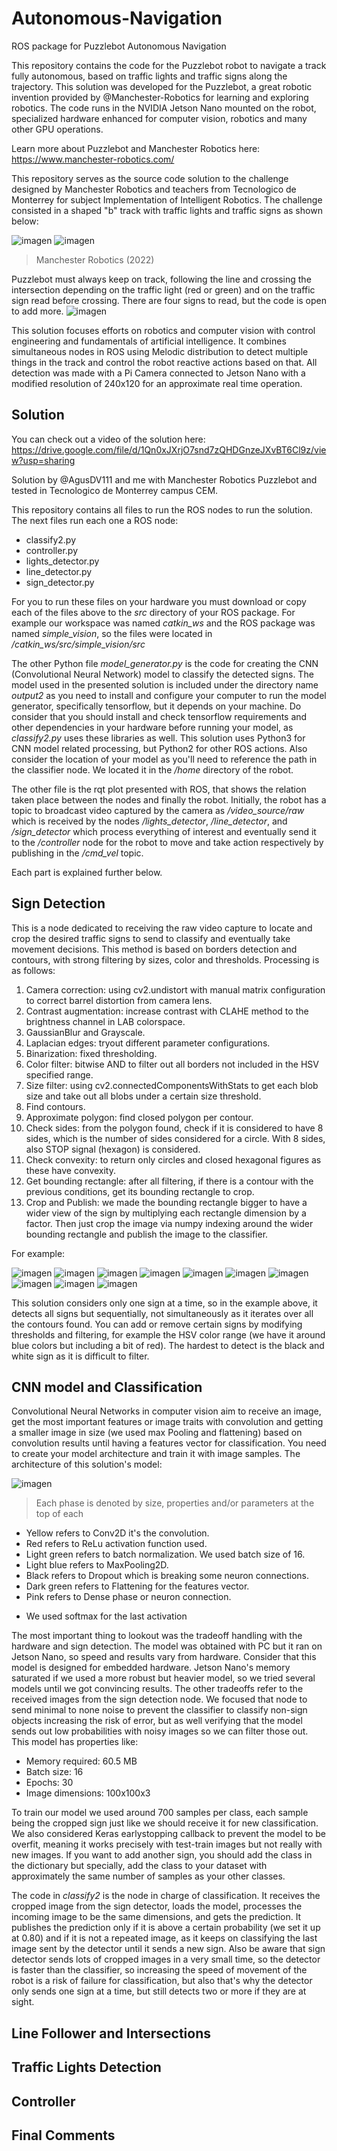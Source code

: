 # Autonomous-Navigation
ROS package for Puzzlebot Autonomous Navigation

This repository contains the code for the Puzzlebot robot to navigate a track fully autonomous, based on traffic lights and traffic signs along the trajectory. This solution was developed for the Puzzlebot, a great robotic invention provided by @Manchester-Robotics for learning and exploring robotics. The code runs in the NVIDIA Jetson Nano mounted on the robot, specialized hardware enhanced for computer vision, robotics and many other GPU operations.

Learn more about Puzzlebot and Manchester Robotics here: https://www.manchester-robotics.com/

This repository serves as the source code solution to the challenge designed by Manchester Robotics and teachers from Tecnologico de Monterrey for subject Implementation of Intelligent Robotics. The challenge consisted in a shaped "b" track with traffic lights and traffic signs as shown below:

![imagen](https://user-images.githubusercontent.com/67598380/178133376-d08daeb8-d021-41a1-9a15-109982ec8528.png) 
![imagen](https://user-images.githubusercontent.com/67598380/178133382-d9398da2-9137-4aa6-a825-b826068e811d.png)
> Manchester Robotics (2022)

Puzzlebot must always keep on track, following the line and crossing the intersection depending on the traffic light (red or green) and on the traffic sign read before crossing. There are four signs to read, but the code is open to add more.
![imagen](https://user-images.githubusercontent.com/67598380/178134067-7fa268fd-848a-4043-955c-6462d7069500.png)

This solution focuses efforts on robotics and computer vision with control engineering and fundamentals of artificial intelligence. It combines simultaneous nodes in ROS using Melodic distribution to detect multiple things in the track and control the robot reactive actions based on that. All detection was made with a Pi Camera connected to Jetson Nano with a modified resolution of 240x120 for an approximate real time operation.

## Solution 

You can check out a video of the solution here: https://drive.google.com/file/d/1Qn0xJXrjO7snd7zQHDGnzeJXvBT6Cl9z/view?usp=sharing

Solution by @AgusDV111 and me with Manchester Robotics Puzzlebot and tested in Tecnologico de Monterrey campus CEM.

This repository contains all files to run the ROS nodes to run the solution. The next files run each one a ROS node:
- classify2.py
- controller.py
- lights_detector.py
- line_detector.py
- sign_detector.py

For you to run these files on your hardware you must download or copy each of the files above to the *src* directory of your ROS package. For example our workspace was named *catkin_ws* and the ROS package was named *simple_vision*, so the files were located in */catkin_ws/src/simple_vision/src*

The other Python file *model_generator.py* is the code for creating the CNN (Convolutional Neural Network) model to classify the detected signs. The model used in the presented solution is included under the directory name *output2* as you need to install and configure your computer to run the model generator, specifically tensorflow, but it depends on your machine. Do consider that you should install and check tensorflow requirements and other dependencies in your hardware before running your model, as *classify2.py* uses these libraries as well. This solution uses Python3 for CNN model related processing, but Python2 for other ROS actions. Also consider the location of your model as you'll need to reference the path in the classifier node. We located it in the */home* directory of the robot.

The other file is the rqt plot presented with ROS, that shows the relation taken place between the nodes and finally the robot. Initially, the robot has a topic to broadcast video captured by the camera as */video_source/raw* which is received by the nodes */lights_detector*, */line_detector*, and */sign_detector* which process everything of interest and eventually send it to the */controller* node for the robot to move and take action respectively by publishing in the */cmd_vel* topic.

Each part is explained further below.

## Sign Detection

This is a node dedicated to receiving the raw video capture to locate and crop the desired traffic signs to send to classify and eventually take movement decisions. This method is based on borders detection and contours, with strong filtering by sizes, color and thresholds.
Processing is as follows:
1. Camera correction: using cv2.undistort with manual matrix configuration to correct barrel distortion from camera lens.
2. Contrast augmentation: increase contrast with CLAHE method to the brightness channel in LAB colorspace.
3. GaussianBlur and Grayscale.
4. Laplacian edges: tryout different parameter configurations.
5. Binarization: fixed thresholding.
6. Color filter: bitwise AND to filter out all borders not included in the HSV specified range.
7. Size filter: using cv2.connectedComponentsWithStats to get each blob size and take out all blobs under a certain size threshold.
8. Find contours.
9. Approximate polygon: find closed polygon per contour.
10. Check sides: from the polygon found, check if it is considered to have 8 sides, which is the number of sides considered for a circle. With 8 sides, also STOP signal (hexagon) is considered.
11. Check convexity: to return only circles and closed hexagonal figures as these have convexity.
12. Get bounding rectangle: after all filtering, if there is a contour with the previous conditions, get its bounding rectangle to crop.
13. Crop and Publish: we made the bounding rectangle bigger to have a wider view of the sign by multiplying each rectangle dimension by a factor. Then just crop the image via numpy indexing around the wider bounding rectangle and publish the image to the classifier.

For example:

![imagen](https://user-images.githubusercontent.com/67598380/178172916-aa5769ad-83d3-47f7-89bf-57885c697724.png)
![imagen](https://user-images.githubusercontent.com/67598380/178172922-c3709d1d-86f7-42f4-afa6-69a16b798702.png)
![imagen](https://user-images.githubusercontent.com/67598380/178172930-f0edea54-8895-4ac6-a969-42ae9c15a50d.png)
![imagen](https://user-images.githubusercontent.com/67598380/178172933-189f2753-c8b2-4be3-b704-57ba166af4a2.png)
![imagen](https://user-images.githubusercontent.com/67598380/178172941-b74d72fa-4fd6-4df7-bdd4-5ba6113328f9.png)
![imagen](https://user-images.githubusercontent.com/67598380/178172945-f505ca04-e32f-4e40-84a4-7db20e745c1b.png)
![imagen](https://user-images.githubusercontent.com/67598380/178172954-a893cfaa-cc61-46be-ae34-328c8620bdac.png)
![imagen](https://user-images.githubusercontent.com/67598380/178172959-b0636b41-1c08-4f8f-9113-f98a747d1455.png)
![imagen](https://user-images.githubusercontent.com/67598380/178172965-c91bd5d1-ae6d-4e51-bc6f-de878142a03f.png)
![imagen](https://user-images.githubusercontent.com/67598380/178172976-84dc11a2-6ba8-401c-8610-e69444a4d34b.png)

This solution considers only one sign at a time, so in the example above, it detects all signs but sequentially, not simultaneously as it iterates over all the contours found. You can add or remove certain signs by modifying thresholds and filtering, for example the HSV color range (we have it around blue colors but including a bit of red). The hardest to detect is the black and white sign as it is difficult to filter.

## CNN model and Classification

Convolutional Neural Networks in computer vision aim to receive an image, get the most important features or image traits with convolution and getting a smaller image in size (we used max Pooling and flattening) based on convolution results until having a features vector for classification. You need to create your model architecture and train it with image samples. The architecture of this solution's model:

![imagen](https://user-images.githubusercontent.com/67598380/178174766-c4857c75-8b76-4d41-859c-702c3c9fe032.png)

> Each phase is denoted by size, properties and/or parameters at the top of each

- Yellow refers to Conv2D it's the convolution.
- Red refers to ReLu activation function used.
- Light green refers to batch normalization. We used batch size of 16.
- Light blue refers to MaxPooling2D.
- Black refers to Dropout which is breaking some neuron connections.
- Dark green refers to Flattening for the features vector.
- Pink refers to Dense phase or neuron connection.
* We used softmax for the last activation

The most important thing to lookout was the tradeoff handling with the hardware and sign detection. The model was obtained with PC but it ran on Jetson Nano, so speed and results vary from hardware. Consider that this model is designed for embedded hardware. Jetson Nano's memory saturated if we used a more robust but heavier model, so we tried several models until we got convincing results. The other tradeoffs refer to the received images from the sign detection node. We focused that node to send minimal to none noise to prevent the classifier to classify non-sign objects increasing the risk of error, but as well verifying that the model sends out low probabilities with noisy images so we can filter those out.
This model has properties like:
- Memory required: 60.5 MB
- Batch size: 16
- Epochs: 30
- Image dimensions: 100x100x3

To train our model we used around 700 samples per class, each sample being the cropped sign just like we should receive it for new classification. We also considered Keras earlystopping callback to prevent the model to be overfit, meaning it works precisely with test-train images but not really with new images. If you want to add another sign, you should add the class in the dictionary but specially, add the class to your dataset with approximately the same number of samples as your other classes.

The code in *classify2* is the node in charge of classification. It receives the cropped image from the sign detector, loads the model, processes the incoming image to be the same dimensions, and gets the prediction. It publishes the prediction only if it is above a certain probability (we set it up at 0.80) and if it is not a repeated image, as it keeps on classifying the last image sent by the detector until it sends a new sign. Also be aware that sign detector sends lots of cropped images in a very small time, so the detector is faster than the classifier, so increasing the speed of movement of the robot is a risk of failure for classification, but also that's why the detector only sends one sign at a time, but still detects two or more if they are at sight.

## Line Follower and Intersections



## Traffic Lights Detection

## Controller

## Final Comments 
